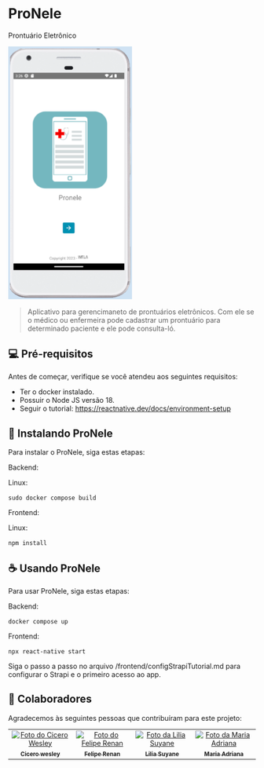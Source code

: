# ProNele
Prontuário Eletrônico

<img src="images/pronele.png" alt="Tela inicial do aplicativo" width="50%">

> Aplicativo para gerencimaneto de prontuários eletrônicos. Com ele se o médico ou enfermeira pode cadastrar um prontuário para determinado paciente e ele pode consulta-ló.

## 💻 Pré-requisitos

Antes de começar, verifique se você atendeu aos seguintes requisitos:
* Ter o docker instalado.
* Possuir o Node JS versão 18.
* Seguir o tutorial: https://reactnative.dev/docs/environment-setup

## 🚀 Instalando ProNele

Para instalar o ProNele, siga estas etapas:

Backend:

Linux:
```
sudo docker compose build
```
Frontend:

Linux:
```
npm install
```

## ☕ Usando ProNele

Para usar ProNele, siga estas etapas:

Backend:

```
docker compose up
```

Frontend:

```
npx react-native start
```

Siga o passo a passo no arquivo /frontend/configStrapiTutorial.md para configurar o Strapi e o primeiro acesso ao app.

## 🤝 Colaboradores

Agradecemos às seguintes pessoas que contribuíram para este projeto:

<table>
  <tr>
    <td align="center">
      <a href="https://github.com/CiceroWesley">
        <img src="https://avatars.githubusercontent.com/u/70028939?v=4" width="100px;" alt="Foto do Cicero Wesley"/><br>
        <sub>
          <b>Cicero wesley</b>
        </sub>
      </a>
    </td>
    <td align="center">
      <a href="https://github.com/FelipeFelipeRenan">
        <img src="https://avatars.githubusercontent.com/u/49200668?v=4" width="100px;" alt="Foto do Felipe Renan"/><br>
        <sub>
          <b>Felipe Renan</b>
        </sub>
      </a>
    </td>
    <td align="center">
      <a href="https://github.com/Lsuyane">
        <img src="https://avatars.githubusercontent.com/u/92032032?v=4" width="100px;" alt="Foto da Lilia Suyane"/><br>
        <sub>
          <b>Lilia Suyane</b>
        </sub>
      </a>
    </td>
    <td align="center">
      <a href="https://github.com/AdrianaSil">
        <img src="https://avatars.githubusercontent.com/u/96041964?v=4" width="100px;" alt="Foto da Maria Adriana"/><br>
        <sub>
          <b>Maria Adriana</b>
        </sub>
      </a>
    </td>
  </tr>
</table>